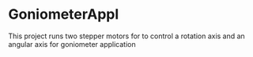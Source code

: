 # GoniometerAppl
This project runs two stepper motors for to control a rotation axis and an angular axis for goniometer application
